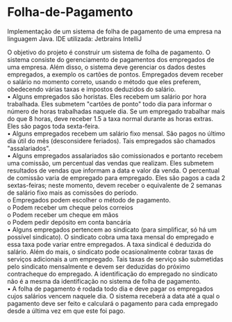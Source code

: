 # Folha-de-Pagamento
Implementação de um sistema de folha de pagamento de uma empresa na linguagem Java. IDE utilizada: Jetbrains IntelliJ

O objetivo do projeto é construir um sistema de folha de pagamento. O sistema consiste do  gerenciamento de pagamentos dos empregados de uma empresa. Além disso, o sistema deve  gerenciar os dados destes empregados, a exemplo os cartões de pontos. Empregados devem receber  o salário no momento correto, usando o método que eles preferem, obedecendo várias taxas e  impostos deduzidos do salário.  
  • Alguns empregados são horistas. Eles recebem um salário por hora trabalhada. Eles  submetem "cartões de ponto" todo dia para informar o     número de horas trabalhadas naquele  dia. Se um empregado trabalhar mais do que 8 horas, deve receber 1.5 a taxa normal  durante as horas     extras. Eles são pagos toda sexta-feira.  
  • Alguns empregados recebem um salário fixo mensal. São pagos no último dia útil do mês  (desconsidere feriados). Tais empregados são         chamados "assalariados".  
  • Alguns empregados assalariados são comissionados e portanto recebem uma comissão, um  percentual das vendas que realizam. Eles submetem     resultados de vendas que informam a  data e valor da venda. O percentual de comissão varia de empregado para empregado. Eles  são pagos a     cada 2 sextas-feiras; neste momento, devem receber o equivalente de 2 semanas  de salário fixo mais as comissões do período.  
    o Empregados podem escolher o método de pagamento.  
    o Podem receber um cheque pelos correios  
    o Podem receber um cheque em mãos  
    o Podem pedir depósito em conta bancária  
  • Alguns empregados pertencem ao sindicato (para simplificar, só há um possível sindicato).  O sindicato cobra uma taxa mensal do empregado    e essa taxa pode variar entre  empregados. A taxa sindical é deduzida do salário. Além do mais, o sindicato pode  ocasionalmente cobrar      taxas de serviços adicionais a um empregado. Tais taxas de serviço  são submetidas pelo sindicato mensalmente e devem ser deduzidas do        próximo  contracheque do empregado. A identificação do empregado no sindicato não é a mesma da  identificação no sistema de folha de          pagamento.  
  • A folha de pagamento é rodada todo dia e deve pagar os empregados cujos salários vencem  naquele dia. O sistema receberá a data até a        qual o pagamento deve ser feito e calculará o  pagamento para cada empregado desde a última vez em que este foi pago.
